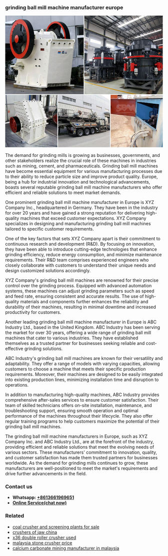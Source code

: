 <h3>grinding ball mill machine manufacturer europe</h3><img src='1706768213.jpg' alt=''><p>The demand for grinding mills is growing as businesses, governments, and other stakeholders realize the crucial role of these machines in industries such as mining, cement, and pharmaceuticals. Grinding ball mill machines have become essential equipment for various manufacturing processes due to their ability to reduce particle size and improve product quality. Europe, being a hub for industrial innovation and technological advancements, boasts several reputable grinding ball mill machine manufacturers who offer efficient and reliable solutions to meet market demands.</p><p>One prominent grinding ball mill machine manufacturer in Europe is XYZ Company Inc., headquartered in Germany. They have been in the industry for over 20 years and have gained a strong reputation for delivering high-quality machines that exceed customer expectations. XYZ Company specializes in designing and manufacturing grinding ball mill machines tailored to specific customer requirements.</p><p>One of the key factors that sets XYZ Company apart is their commitment to continuous research and development (R&D). By focusing on innovation, they have been able to introduce cutting-edge technologies that enhance grinding efficiency, reduce energy consumption, and minimize maintenance requirements. Their R&D team comprises experienced engineers who closely collaborate with customers to understand their unique needs and design customized solutions accordingly.</p><p>XYZ Company's grinding ball mill machines are renowned for their precise control over the grinding process. Equipped with advanced automation systems, these machines can adjust grinding parameters such as speed and feed rate, ensuring consistent and accurate results. The use of high-quality materials and components further enhances the reliability and durability of their machines, resulting in minimal downtime and increased productivity for customers.</p><p>Another leading grinding ball mill machine manufacturer in Europe is ABC Industry Ltd., based in the United Kingdom. ABC Industry has been serving the market for over 30 years, offering a wide range of grinding ball mill machines that cater to various industries. They have established themselves as a trusted partner for businesses seeking reliable and cost-effective grinding solutions.</p><p>ABC Industry's grinding ball mill machines are known for their versatility and adaptability. They offer a range of models with varying capacities, allowing customers to choose a machine that meets their specific production requirements. Moreover, their machines are designed to be easily integrated into existing production lines, minimizing installation time and disruption to operations.</p><p>In addition to manufacturing high-quality machines, ABC Industry provides comprehensive after-sales services to ensure customer satisfaction. Their team of skilled technicians offers on-site installation, maintenance, and troubleshooting support, ensuring smooth operation and optimal performance of the machines throughout their lifecycle. They also offer regular training programs to help customers maximize the potential of their grinding ball mill machines.</p><p>The grinding ball mill machine manufacturers in Europe, such as XYZ Company Inc. and ABC Industry Ltd., are at the forefront of the industry, providing efficient and reliable solutions that meet the evolving needs of various sectors. These manufacturers' commitment to innovation, quality, and customer satisfaction has made them trusted partners for businesses worldwide. As the demand for grinding mills continues to grow, these manufacturers are well-positioned to meet the market's requirements and drive further advancements in the field.</p><h3>Contact us</h3><ul><li><strong>Whatsapp:&nbsp;<a href="https://wa.me/8613661969651">+8613661969651</a></strong></li><li><a href="https://swt.shibang-china.com/?git&amp;zhl&amp;grinding ball mill machine manufacturer europe"><strong>Online Service(chat now)</strong></a></li></ul><h3>Related</h3><ul><li><a href='coal crusher and screening plants for sale.md'>coal crusher and screening plants for sale</a></li><li><a href='crushers of jaw china.md'>crushers of jaw china</a></li><li><a href='x36 double roller crusher used.md'>x36 double roller crusher used</a></li><li><a href='malaysia stone crusher price.md'>malaysia stone crusher price</a></li><li><a href='calcium carbonate mining manufacturer in malaysia.md'>calcium carbonate mining manufacturer in malaysia</a></li></ul>
